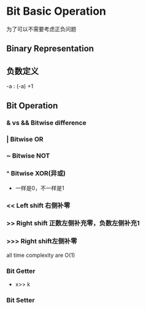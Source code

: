 # Bit Basic Operation

为了可以不需要考虑正负问题

## Binary Representation

## 负数定义

\-a : (-a) +1

## Bit Operation

### & vs && Bitwise difference

### | Bitwise OR

### \~ Bitwise NOT



### ^ Bitwise XOR(异或)

* 一样是0，不一样是1

### << Left shift 右侧补零



### >> Right shift 正数左侧补充零，负数左侧补充1



### >>> Right shift左侧补零&#x20;

all time complexity are O(1)







### Bit Getter

* x>> k

### Bit Setter
